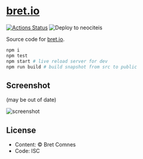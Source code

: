# [bret.io](https://www.bret.io)

[![Actions Status](https://github.com/bcomnes/bret.io/workflows/tests/badge.svg)](https://github.com/bcomnes/bret.io/actions)
![Deploy to neociteis](https://github.com/bcomnes/bret.io/workflows/Deploy%20to%20neociteis/badge.svg)

Source code for [bret.io](https://www.bret.io).

```sh
npm i
npm test
npm start # live reload server for dev
npm run build # build snapshot from src to public
```

## Screenshot

(may be out of date)

![screenshot](screenshot.png)

## License

- Content: © Bret Comnes
- Code: ISC
